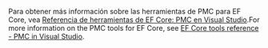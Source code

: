 <span data-ttu-id="2c9af-101">Para obtener más información sobre las herramientas de PMC para EF Core, vea [Referencia de herramientas de EF Core: PMC en Visual Studio](/ef/core/miscellaneous/cli/powershell).</span><span class="sxs-lookup"><span data-stu-id="2c9af-101">For more information on the PMC tools for EF Core, see [EF Core tools reference - PMC in Visual Studio](/ef/core/miscellaneous/cli/powershell).</span></span>